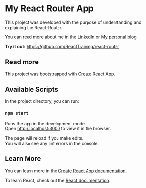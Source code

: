 # My React Router App

This project was developed with the purpose of understanding and explaining the React-Router.


You can read more about me in the [LinkedIn](https://www.linkedin.com/in/danielobara)
or [My personal blog](https://www.danielobara.wordpress.com)

**Try it out:** https://github.com/ReactTraining/react-router

## Read more



This project was bootstrapped with [Create React App](https://github.com/facebook/create-react-app).

## Available Scripts

In the project directory, you can run:

### `npm start`

Runs the app in the development mode.<br>
Open [http://localhost:3000](http://localhost:3000) to view it in the browser.

The page will reload if you make edits.<br>
You will also see any lint errors in the console.

## Learn More

You can learn more in the [Create React App documentation](https://facebook.github.io/create-react-app/docs/getting-started).

To learn React, check out the [React documentation](https://reactjs.org/).
